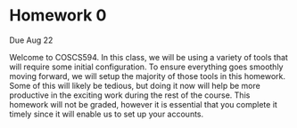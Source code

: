 # Homework 0

Due Aug 22

Welcome to COSCS594. In this class, we will be using a variety of
tools that will require some initial configuration. To ensure
everything goes smoothly moving forward, we will setup the majority
of those tools in this homework. Some of this will likely be
tedious, but doing it now will help be more productive in the
exciting work during the rest of the course.  This homework will not be
graded, however it is essential that you complete it timely since it
will enable us to set up your accounts.


